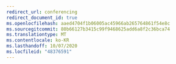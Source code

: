 ```yaml
---
redirect_url: conferencing
redirect_document_id: true
ms.openlocfilehash: aaed4704f1b06005ac45966ab265764861f54e8c
ms.sourcegitcommit: 80b66127b3415c99f9468625add6a8f2c36bca74
ms.translationtype: MT
ms.contentlocale: ko-KR
ms.lasthandoff: 10/07/2020
ms.locfileid: "48376591"
---
```

